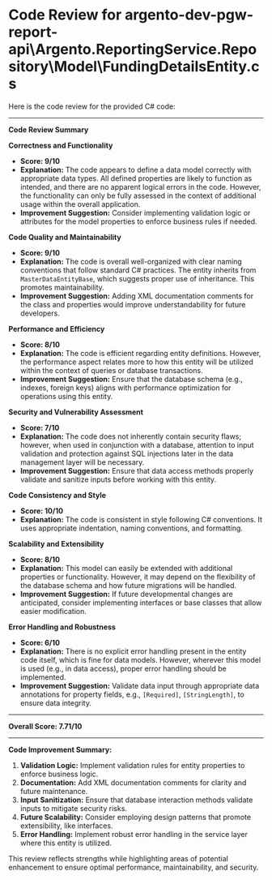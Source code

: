 # Code Review for argento-dev-pgw-report-api\Argento.ReportingService.Repository\Model\FundingDetailsEntity.cs

Here is the code review for the provided C# code:

________________________________________
**Code Review Summary**

**Correctness and Functionality**
- **Score: 9/10**
- **Explanation:** The code appears to define a data model correctly with appropriate data types. All defined properties are likely to function as intended, and there are no apparent logical errors in the code. However, the functionality can only be fully assessed in the context of additional usage within the overall application.
- **Improvement Suggestion:** Consider implementing validation logic or attributes for the model properties to enforce business rules if needed.

**Code Quality and Maintainability**
- **Score: 9/10**
- **Explanation:** The code is overall well-organized with clear naming conventions that follow standard C# practices. The entity inherits from `MasterDataEntityBase`, which suggests proper use of inheritance. This promotes maintainability.
- **Improvement Suggestion:** Adding XML documentation comments for the class and properties would improve understandability for future developers.

**Performance and Efficiency**
- **Score: 8/10**
- **Explanation:** The code is efficient regarding entity definitions. However, the performance aspect relates more to how this entity will be utilized within the context of queries or database transactions.
- **Improvement Suggestion:** Ensure that the database schema (e.g., indexes, foreign keys) aligns with performance optimization for operations using this entity.

**Security and Vulnerability Assessment**
- **Score: 7/10**
- **Explanation:** The code does not inherently contain security flaws; however, when used in conjunction with a database, attention to input validation and protection against SQL injections later in the data management layer will be necessary.
- **Improvement Suggestion:** Ensure that data access methods properly validate and sanitize inputs before working with this entity.

**Code Consistency and Style**
- **Score: 10/10**
- **Explanation:** The code is consistent in style following C# conventions. It uses appropriate indentation, naming conventions, and formatting.
  
**Scalability and Extensibility**
- **Score: 8/10**
- **Explanation:** This model can easily be extended with additional properties or functionality. However, it may depend on the flexibility of the database schema and how future migrations will be handled.
- **Improvement Suggestion:** If future developmental changes are anticipated, consider implementing interfaces or base classes that allow easier modification.

**Error Handling and Robustness**
- **Score: 6/10**
- **Explanation:** There is no explicit error handling present in the entity code itself, which is fine for data models. However, wherever this model is used (e.g., in data access), proper error handling should be implemented.
- **Improvement Suggestion:** Validate data input through appropriate data annotations for property fields, e.g., `[Required]`, `[StringLength]`, to ensure data integrity.

________________________________________
**Overall Score: 7.71/10**
________________________________________

**Code Improvement Summary:**
1. **Validation Logic:** Implement validation rules for entity properties to enforce business logic.
2. **Documentation:** Add XML documentation comments for clarity and future maintenance.
3. **Input Sanitization:** Ensure that database interaction methods validate inputs to mitigate security risks.
4. **Future Scalability:** Consider employing design patterns that promote extensibility, like interfaces.
5. **Error Handling:** Implement robust error handling in the service layer where this entity is utilized.

This review reflects strengths while highlighting areas of potential enhancement to ensure optimal performance, maintainability, and security.